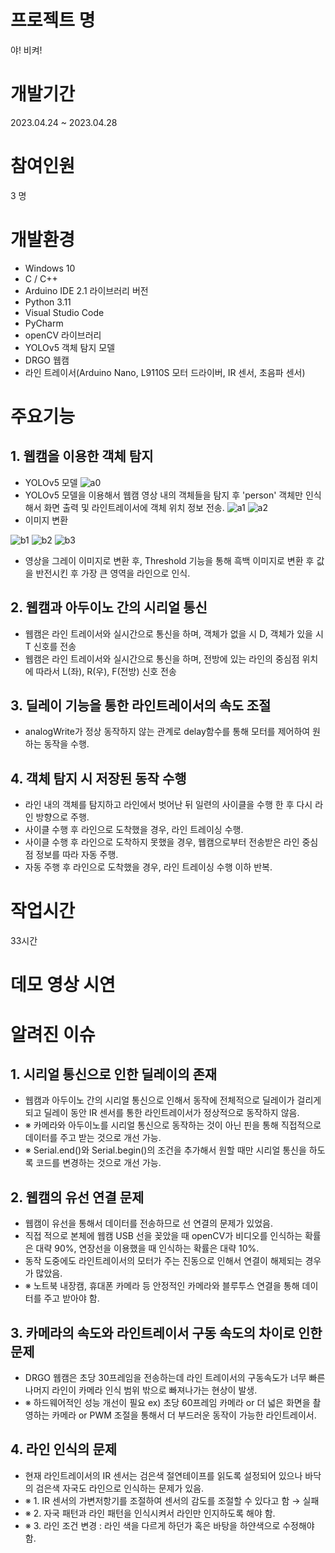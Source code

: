 # 프로젝트 명
야! 비켜!

# 개발기간
2023.04.24 ~ 2023.04.28

# 참여인원
3 명

# 개발환경
- Windows 10
- C / C++
- Arduino IDE 2.1 라이브러리 버전
- Python 3.11
- Visual Studio Code
- PyCharm
- openCV 라이브러리
- YOLOv5 객체 탐지 모델
- DRGO 웹캠
- 라인 트레이서(Arduino Nano, L9110S 모터 드라이버, IR 센서, 초음파 센서)

# 주요기능
## 1. 웹캠을 이용한 객체 탐지
- YOLOv5 모델
![a0](/img/a0.png)
- YOLOv5 모델을 이용해서 웹캠 영상 내의 객체들을 탐지 후 'person' 객체만 인식해서 화면 출력 및 라인트레이서에 객체 위치 정보 전송.
![a1](/img/a1.png)
![a2](/img/a2.png)
- 이미지 변환

![b1](/img/b1.png)
![b2](/img/b2.png)
![b3](/img/b3.png)
- 영상을 그레이 이미지로 변환 후, Threshold 기능을 통해 흑백 이미지로 변환 후 값을 반전시킨 후 가장 큰 영역을 라인으로 인식.

## 2. 웹캠과 아두이노 간의 시리얼 통신
- 웹캠은 라인 트레이서와 실시간으로 통신을 하며, 객체가 없을 시 D, 객체가 있을 시 T 신호를 전송
- 웹캠은 라인 트레이서와 실시간으로 통신을 하며, 전방에 있는 라인의 중심점 위치에 따라서 L(좌), R(우), F(전방) 신호 전송

## 3. 딜레이 기능을 통한 라인트레이서의 속도 조절
- analogWrite가 정상 동작하지 않는 관계로 delay함수를 통해 모터를 제어하여 원하는 동작을 수행.

## 4. 객체 탐지 시 저장된 동작 수행
- 라인 내의 객체를 탐지하고 라인에서 벗어난 뒤 일련의 사이클을 수행 한 후 다시 라인 방향으로 주행.
- 사이클 수행 후 라인으로 도착했을 경우, 라인 트레이싱 수행.
- 사이클 수행 후 라인으로 도착하지 못했을 경우, 웹캠으로부터 전송받은 라인 중심점 정보를 따라 자동 주행.
- 자동 주행 후 라인으로 도착했을 경우, 라인 트레이싱 수행 이하 반복.

# 작업시간
33시간

# 데모 영상 시연

# 알려진 이슈
## 1. 시리얼 통신으로 인한 딜레이의 존재
- 웹캠과 아두이노 간의 시리얼 통신으로 인해서 동작에 전체적으로 딜레이가 걸리게 되고 딜레이 동안 IR 센서를 통한 라인트레이서가 정상적으로 동작하지 않음.
- ※ 카메라와 아두이노를 시리얼 통신으로 동작하는 것이 아닌 핀을 통해 직접적으로 데이터를 주고 받는 것으로 개선 가능.
- ※ Serial.end()와 Serial.begin()의 조건을 추가해서 원할 때만 시리얼 통신을 하도록 코드를 변경하는 것으로 개선 가능.

## 2. 웹캠의 유선 연결 문제
- 웹캠이 유선을 통해서 데이터를 전송하므로 선 연결의 문제가 있었음.
- 직접 적으로 본체에 웹캠 USB 선을 꽂았을 때 openCV가 비디오를 인식하는 확률은 대략 90%, 연장선을 이용했을 때 인식하는 확률은 대략 10%.
- 동작 도중에도 라인트레이서의 모터가 주는 진동으로 인해서 연결이 해제되는 경우가 많았음.
- ※ 노트북 내장캠, 휴대폰 카메라 등 안정적인 카메라와 블루투스 연결을 통해 데이터를 주고 받아야 함.

## 3. 카메라의 속도와 라인트레이서 구동 속도의 차이로 인한 문제
- DRGO 웹캠은 초당 30프레임을 전송하는데 라인 트레이서의 구동속도가 너무 빠른 나머지 라인이 카메라 인식 범위 밖으로 빠져나가는 현상이 발생.
- ※ 하드웨어적인 성능 개선이 필요 ex) 초당 60프레임 카메라 or 더 넓은 화면을 촬영하는 카메라 or PWM 조절을 통해서 더 부드러운 동작이 가능한 라인트레이서.

## 4. 라인 인식의 문제
- 현재 라인트레이서의 IR 센서는 검은색 절연테이프를 읽도록 설정되어 있으나 바닥의 검은색 자국도 라인으로 인식하는 문제가 있음.
- ※ 1. IR 센서의 가변저항기를 조절하여 센서의 감도를 조절할 수 있다고 함 → 실패
- ※ 2. 자국 패턴과 라인 패턴을 인식시켜서 라인만 인지하도록 해야 함. 
- ※ 3. 라인 조건 변경 : 라인 색을 다르게 하던가 혹은 바탕을 하얀색으로 수정해야 함.
